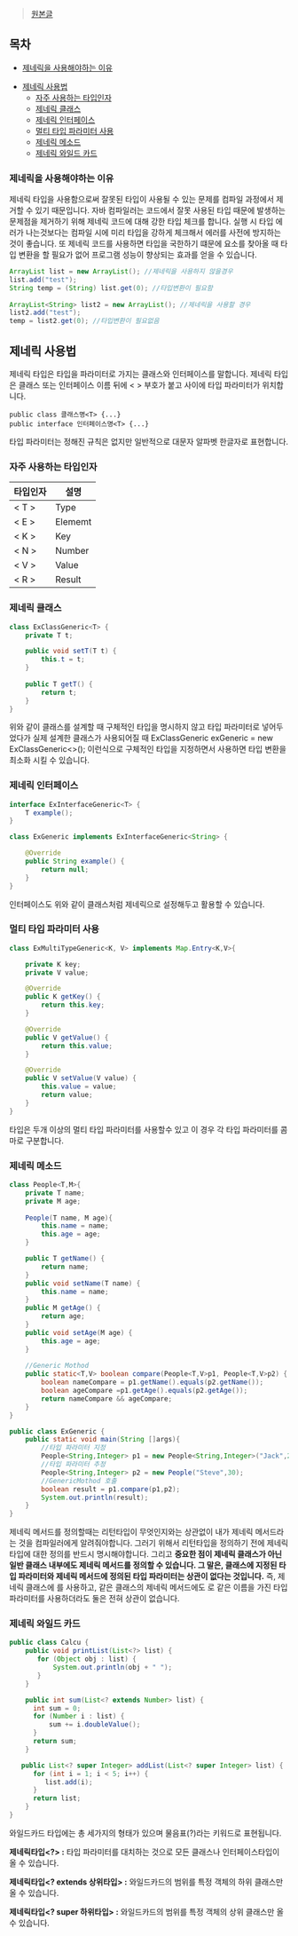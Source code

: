 > [원본글](https://coding-factory.tistory.com/573)

## 목차
  * [제네릭을 사용해야하는 이유](#제네릭을-사용해야하는-이유)
- [제네릭 사용법](#제네릭-사용법)
  * [자주 사용하는 타입인자](#자주-사용하는-타입인자)
  * [제네릭 클래스](#제네릭-클래스)
  * [제네릭 인터페이스](#제네릭-인터페이스)
  * [멀티 타입 파라미터 사용](#멀티-타입-파라미터-사용)
  * [제네릭 메소드](#제네릭-메소드)
  * [제네릭 와일드 카드](#제네릭-와일드-카드)
 
### 제네릭을 사용해야하는 이유

제네릭 타입을 사용함으로써 잘못된 타입이 사용될 수 있는 문제를 컴파일 과정에서 제거할 수 있기 때문입니다. 자바 컴파일러는 코드에서 잘못 사용된 타입 때문에 발생하는 문제점을 제거하기 위해 제네릭 코드에 대해 강한 타입 체크를 합니다. 실행 시 타입 에러가 나는것보다는 컴파일 시에 미리 타입을 강하게 체크해서 에러를 사전에 방지하는 것이 좋습니다. 또 제네릭 코드를 사용하면 타입을 국한하기 떄문에 요소를 찾아올 때 타입 변환을 할 필요가 없어 프로그램 성능이 향상되는 효과를 얻을 수 있습니다.

```java
ArrayList list = new ArrayList(); //제네릭을 사용하지 않을경우
list.add("test");
String temp = (String) list.get(0); //타입변환이 필요함
        
ArrayList<String> list2 = new ArrayList(); //제네릭을 사용할 경우
list2.add("test");
temp = list2.get(0); //타입변환이 필요없음

```

## 제네릭 사용법

제네릭 타입은 타입을 파라미터로 가지는 클래스와 인터페이스를 말합니다. 제네릭 타입은 클래스 또는 인터페이스 이름 뒤에 < > 부호가 붙고 사이에 타입 파라미터가 위치합니다.

```
public class 클래스명<T> {...}
public interface 인터페이스명<T> {...}

```

타입 파라미터는 정해진 규칙은 없지만 일반적으로 대문자 알파벳 한글자로 표현합니다.

### 자주 사용하는 타입인자
|타입인자|설명|
|--|--|
| < T > |Type  |
| < E > |Elememt  |
| < K > |Key  |
| < N > |Number  |
| < V > |Value  |
| < R > |Result  |



### 제네릭 클래스

```java
class ExClassGeneric<T> {
    private T t;

    public void setT(T t) {
        this.t = t;
    }
			
    public T getT() {
        return t;
    }
}
```

위와 같이 클래스를 설계할 때 구체적인 타입을 명시하지 않고 타입 파라미터로 넣어두었다가 실제 설계한 클래스가 사용되어질 때  ExClassGeneric<String> exGeneric = new ExClassGeneric<>();  이런식으로 구체적인 타입을 지정하면서 사용하면 타입 변환을 최소화 시킬 수 있습니다.

### 제네릭 인터페이스

```java
interface ExInterfaceGeneric<T> {
    T example();
}

class ExGeneric implements ExInterfaceGeneric<String> {

    @Override
    public String example() {
        return null;
    }
}
```

인터페이스도 위와 같이 클래스처럼 제네릭으로 설정해두고 활용할 수 있습니다.

### 멀티 타입 파라미터 사용

```java
class ExMultiTypeGeneric<K, V> implements Map.Entry<K,V>{

    private K key;
    private V value;

    @Override
    public K getKey() {
        return this.key;
    }

    @Override
    public V getValue() {
        return this.value;
    }

    @Override
    public V setValue(V value) {
        this.value = value;
        return value;
    }
}

```

타입은 두개 이상의 멀티 타입 파라미터를 사용할수 있고 이 경우 각 타입 파라미터를 콤마로 구분합니다.

### 제네릭 메소드

```java
class People<T,M>{
    private T name;
    private M age;
	
    People(T name, M age){
        this.name = name;
        this.age = age;
    }

    public T getName() {
        return name;
    }
    public void setName(T name) {
        this.name = name;
    }
    public M getAge() {
        return age;
    }
    public void setAge(M age) {
        this.age = age;
    }
	
    //Generic Mothod
    public static<T,V> boolean compare(People<T,V>p1, People<T,V>p2) {
        boolean nameCompare = p1.getName().equals(p2.getName());
        boolean ageCompare =p1.getAge().equals(p2.getAge());
        return nameCompare && ageCompare;
    }
}

public class ExGeneric {
    public static void main(String []args){
        //타입 파라미터 지정
        People<String,Integer> p1 = new People<String,Integer>("Jack",20);
        //타입 파라미터 추정
        People<String,Integer> p2 = new People("Steve",30);
        //GenericMothod 호출
        boolean result = p1.compare(p1,p2);
        System.out.println(result);
    }
}

```

제네릭 메서드를 정의할때는 리턴타입이 무엇인지와는 상관없이 내가 제네릭 메서드라는 것을 컴파일러에게 알려줘야합니다. 그러기 위해서 리턴타입을 정의하기 전에 제네릭 타입에 대한 정의를 반드시 명시해야합니다. 그리고 **중요한 점이 제네릭 클래스가 아닌 일반 클래스 내부에도 제네릭 메서드를 정의할 수 있습니다. 그 말은, 클래스에 지정된 타입 파라미터와 제네릭 메서드에 정의된 타입 파라미터는 상관이 없다는 것입니다.** 즉, 제네릭 클래스에 <T> 를 사용하고, 같은 클래스의 제네릭 메서드에도 <T> 로 같은 이름을 가진 타입파라미터를 사용하더라도 둘은 전혀 상관이 없습니다.

### 제네릭 와일드 카드

```java
public class Calcu {
    public void printList(List<?> list) {
       for (Object obj : list) {
    	   System.out.println(obj + " ");  
       }
    }

    public int sum(List<? extends Number> list) {
      int sum = 0;
      for (Number i : list) {
    	  sum += i.doubleValue();  
      }
      return sum;
    }

   public List<? super Integer> addList(List<? super Integer> list) {
      for (int i = 1; i < 5; i++) {
    	 list.add(i); 
      }
      return list;
    }
}

```

와일드카드 타입에는 총 세가지의 형태가 있으며 물음표(?)라는 키워드로 표현됩니다.

**제네릭타입<?> :**  타입 파라미터를 대치하는 것으로 모든 클래스나 인터페이스타입이 올 수 있습니다.

**제네릭타입<? extends 상위타입> :**  와일드카드의 범위를 특정 객체의 하위 클래스만 올 수 있습니다.

**제네릭타입<? super 하위타입> :**  와일드카드의 범위를 특정 객체의 상위 클래스만 올 수 있습니다.

